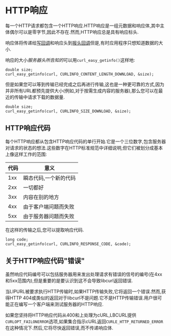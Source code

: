 
# HTTP响应

每一个HTTP请求都包含一个HTTP响应.HTTP响应是一组元数据和响应体,其中主体偶尔可以是零字节,因此不存在.然而,HTTP响应总是具有响应标头.

响应体将传递给[写回调](callback-write.md)和响应头到[报头回调](callback-header.md)但是,有时应用程序只想知道数据的大小.

响应的大小*服务器头所告知的*可以用`curl_easy_getinfo()`这样地:

```
double size;
curl_easy_getinfo(curl, CURLINFO_CONTENT_LENGTH_DOWNLOAD, &size);
```

但是如果您可以等到传输已经完成之后再进行传输,这也是一种更可靠的方式,因为并非所有URL都预先提供大小(例如,对于按需生成内容的服务器),那么您可以在最近的传输中请求下载的数据量.

```
double size;
curl_easy_getinfo(curl, CURLINFO_SIZE_DOWNLOAD, &size);
```

## HTTP响应代码

每个HTTP响应都从包含HTTP响应代码的单行开始.它是一个三位数字,包含服务器对请求的状态的想法.这些数字在HTTP标准规范中详细说明,但它们被划分成基本上像这样工作的范围:

| 代码  | 意义          |
| --- | ----------- |
| 1xx | 瞬态代码,一个新的代码 |
| 2xx | 一切都好        |
| 3xx | 内容在别的地方     |
| 4xx | 由于客户端问题而失败  |
| 5xx | 由于服务器问题而失败  |

在这样的传输之后,您可以提取响应代码.

```
long code;
curl_easy_getinfo(curl, CURLINFO_RESPONSE_CODE, &code);
```

## 关于HTTP响应代码"错误"

虽然响应代码编号可以包括服务器用来发出处理请求有错误的信号的编号(在4xx和5xx范围内),但是重要的是要认识到这不会导致libcurl返回错误.

当LIPURL被要求执行HTTP传输时,如果HTTP传输失败,它将返回一个错误.然而,获得HTTP 404或类似的返回对于libcurl不是问题.它不是HTTP传输错误.用户很可能正在编写一个客户端来测试服务器的HTTP响应.

如果您坚持将HTTP响应代码从400和上处理为cURL,LBCURL提供`CURLOPT_FAILONERROR`选项,如果集合指示cURL返回`CURLE_HTTP_RETURNED_ERROR`在这种情况下.然后,它将尽快返回错误,而不传递响应体.
